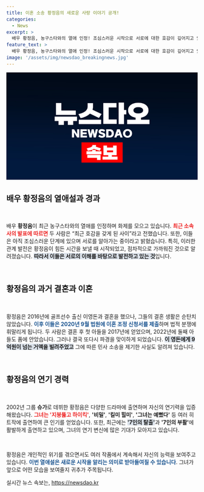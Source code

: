 ```yaml
---
title: 이혼 소송 황정음의 새로운 사랑 이야기 공개!
categories:
  - News
excerpt: >
  배우 황정음, 농구스타와의 열애 인정! 조심스러운 시작으로 서로에 대한 호감이 깊어지고 있는 가운데, 과거의 아픔을 딛고 새로운 사랑을 찾은 그녀의 이야기에 귀추가 주목된다.
feature_text: >
  배우 황정음, 농구스타와의 열애 인정! 조심스러운 시작으로 서로에 대한 호감이 깊어지고 있는 가운데, 과거의 아픔을 딛고 새로운 사랑을 찾은 그녀의 이야기에 귀추가 주목된다.
image: '/assets/img/newsdao_breakingnews.jpg'
---
```


<p><img src="/assets/img/newsdao_breakingnews.jpg" alt="flaretime 속보" /></p>

<h2 data-ke-size="size26">배우 황정음의 열애설과 경과</h2>

<p data-ke-size="size16">&nbsp;</p>

<p>배우 <b>황정음</b>이 최근 농구스타와의 열애를 인정하며 화제를 모으고 있습니다. <b><span style="color: #ee2323;">최근 소속사의 발표에 따르면</span></b> 두 사람은 “최근 호감을 갖게 된 사이”라고 전했습니다. 또한, 이들은 아직 조심스러운 단계에 있으며 서로를 알아가는 중이라고 밝혔습니다. 특히, 이러한 관계 발전은 황정음이 힘든 시간을 보낼 때 시작되었고, 점차적으로 가까워진 것으로 알려졌습니다. <b><span style="background-color: #21538527;">따라서 이들은 서로의 이해를 바탕으로 발전하고 있는 것</span></b>입니다.</p>

<p data-ke-size="size16">&nbsp;</p>

<h2 data-ke-size="size26">황정음의 과거 결혼과 이혼</h2>

<p data-ke-size="size16">&nbsp;</p>

<p>황정음은 2016년에 골프선수 출신 이영돈과 결혼을 했으나, 그들의 결혼 생활은 순탄치 않았습니다. <b><span style="color: #1a5490;">이후 이들은 2020년 9월 법원에 이혼 조정 신청서를 제출</span></b>하며 법적 분쟁에 휘말리게 됩니다. 두 사람은 결혼 후 첫 아들을 2017년에 얻었으며, 2022년에 둘째 아들도 품에 안았습니다. 그러나 결국 또다시 파경을 맞이하게 되었습니다. <b><span style="background-color: #21538527;">이 영돈에게 9억원이 넘는 거액을 빌려주었고</span></b> 그에 따른 민사 소송을 제기한 사실도 알려져 있습니다.</p>

<p data-ke-size="size16">&nbsp;</p>

<h2 data-ke-size="size26">황정음의 연기 경력</h2>

<p data-ke-size="size16">&nbsp;</p>

<p>2002년 그룹 <b>슈가</b>로 데뷔한 황정음은 다양한 드라마에 출연하며 자신의 연기력을 입증해왔습니다. <b><span style="color: #ee2323;">그녀는 '지붕뚫고 하이킥'</span></b>, <b>'비밀'</b>, <b>'킬미 힐미'</b>, <b>'그녀는 예뻤다'</b> 등 여러 히트작에 출연하여 큰 인기를 얻었습니다. 또한, 최근에는 <b><span style="background-color: #21538527;">'7인의 탈출'</span></b>과 <b>'7인의 부활'</b>에 활발하게 출연하고 있으며, 그녀의 연기 변신에 많은 기대가 모아지고 있습니다.</p>

<p data-ke-size="size16">&nbsp;</p>

<p>황정음은 개인적인 위기를 겪으면서도 여러 작품에서 계속해서 자신의 능력을 보여주고 있습니다. <b><span style="color: #1a5490;">이번 열애설은 새로운 시작을 알리는 의미로 받아들여질 수 있습니다</span></b>. 그녀가 앞으로 어떤 모습을 보여줄지 귀추가 주목됩니다.</p>
실시간 뉴스 속보는, <a href="https://newsdao.kr" rel="dofollow">https://newsdao.kr</a>


